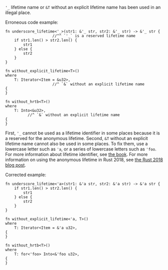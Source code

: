 `'_` lifetime name or `&T` without an explicit lifetime name has been used
in an illegal place.

Erroneous code example:

```compile_fail,E0106,E0637
fn underscore_lifetime<'_>(str1: &'_ str, str2: &'_ str) -> &'_ str {
                     //^^ `'_` is a reserved lifetime name
    if str1.len() > str2.len() {
        str1
    } else {
        str2
    }
}

fn without_explicit_lifetime<T>()
where
    T: Iterator<Item = &u32>,
                     //^ `&` without an explicit lifetime name
{
}

fn without_hrtb<T>()
where
    T: Into<&u32>,
          //^ `&` without an explicit lifetime name
{
}
```

First, `'_` cannot be used as a lifetime identifier in some places
because it is a reserved for the anonymous lifetime. Second, `&T`
without an explicit lifetime name cannot also be used in some places.
To fix them, use a lowercase letter such as `'a`, or a series
of lowercase letters such as `'foo`. For more information about lifetime
identifier, see [the book][bk-no]. For more information on using
the anonymous lifetime in Rust 2018, see [the Rust 2018 blog post][blog-al].

Corrected example:

```
fn underscore_lifetime<'a>(str1: &'a str, str2: &'a str) -> &'a str {
    if str1.len() > str2.len() {
        str1
    } else {
        str2
    }
}

fn without_explicit_lifetime<'a, T>()
where
    T: Iterator<Item = &'a u32>,
{
}

fn without_hrtb<T>()
where
    T: for<'foo> Into<&'foo u32>,
{
}
```

[bk-no]: https://doc.rust-lang.org/book/appendix-02-operators.html#non-operator-symbols
[blog-al]: https://blog.rust-lang.org/2018/12/06/Rust-1.31-and-rust-2018.html#more-lifetime-elision-rules
